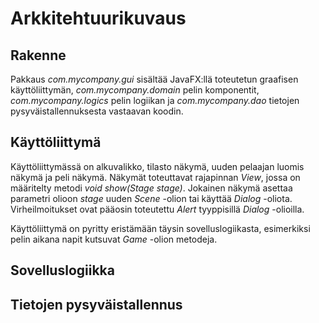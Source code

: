 # Arkkitehtuurikuvaus

## Rakenne

Pakkaus _com.mycompany.gui_ sisältää JavaFX:llä toteutetun graafisen käyttöliittymän, _com.mycompany.domain_ pelin komponentit, _com.mycompany.logics_ pelin logiikan ja _com.mycompany.dao_ tietojen pysyväistallennuksesta vastaavan koodin.

## Käyttöliittymä

Käyttöliittymässä on alkuvalikko, tilasto näkymä, uuden pelaajan luomis näkymä ja peli näkymä. Näkymät toteuttavat rajapinnan _View_, jossa on määritelty metodi _void show(Stage stage)_. Jokainen näkymä asettaa parametri olioon _stage_ uuden _Scene_ -olion tai käyttää _Dialog_ -oliota. Virheilmoitukset ovat pääosin toteutettu _Alert_ tyyppisillä _Dialog_ -olioilla.

Käyttöliittymä on pyritty eristämään täysin sovelluslogiikasta, esimerkiksi pelin aikana napit kutsuvat _Game_ -olion metodeja.

## Sovelluslogiikka

## Tietojen pysyväistallennus
